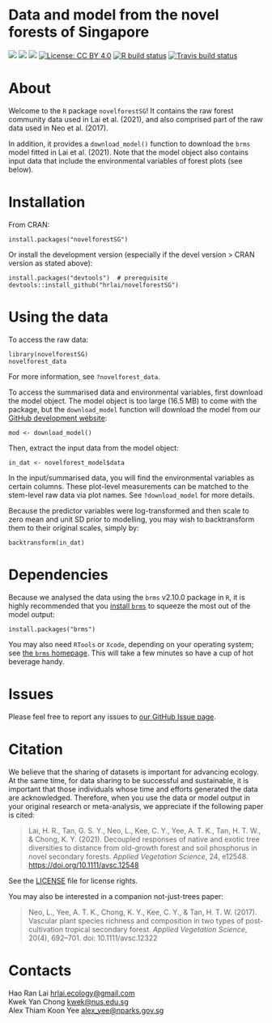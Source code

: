Data and model from the novel forests of Singapore
================

<!-- README.md is generated from README.Rmd. Please edit that file -->
<!-- badges: start -->

[![](https://www.r-pkg.org/badges/version/novelforestSG?color=orange)](https://cran.r-project.org/package=novelforestSG)
[![](https://img.shields.io/badge/devel%20version-1.3.0-orange.svg)](https://github.com/hrlai/novelforestSG)
[![](https://img.shields.io/badge/doi-10.1111/avsc.12548-orange.svg)](https://doi.org/10.1111/avsc.12548)
[![License: CC BY
4.0](https://img.shields.io/badge/license-CC%20BY%204.0-blue.svg)](https://github.com/hrlai/novelforestSG/blob/master/LICENSE.md)
[![R build
status](https://github.com/hrlai/novelforestSG/workflows/R-CMD-check/badge.svg)](https://github.com/hrlai/novelforestSG/actions)
[![Travis build
status](https://travis-ci.com/hrlai/novelforestSG.svg?branch=master)](https://travis-ci.com/hrlai/novelforestSG)
<!-- badges: end -->

# About

Welcome to the `R` package `novelforestSG`! It contains the raw forest
community data used in Lai et al. (2021), and also comprised part of the
raw data used in Neo et al. (2017).

In addition, it provides a `download_model()` function to download the
`brms` model fitted in Lai et al. (2021). Note that the model object
also contains input data that include the environmental variables of
forest plots (see below).

# Installation

From CRAN:

    install.packages("novelforestSG")

Or install the development version (especially if the devel version \>
CRAN version as stated above):

    install.packages("devtools")  # prerequisite
    devtools::install_github("hrlai/novelforestSG")

# Using the data

To access the raw data:

    library(novelforestSG)
    novelforest_data

For more information, see `?novelforest_data`.

To access the summarised data and environmental variables, first
download the model object. The model object is too large (16.5 MB) to
come with the package, but the `download_model` function will download
the model from our [GitHub development
website](https://github.com/hrlai/novelforestSG):

    mod <- download_model()

Then, extract the input data from the model object:

    in_dat <- novelforest_model$data

In the input/summarised data, you will find the environmental variables
as certain columns. These plot-level measurements can be matched to the
stem-level raw data via plot names. See `?download_model` for more
details.

Because the predictor variables were log-transformed and then scale to
zero mean and unit SD prior to modelling, you may wish to backtransform
them to their original scales, simply by:

    backtransform(in_dat)

# Dependencies

Because we analysed the data using the `brms` v2.10.0 package in `R`, it
is highly recommended that you [install
`brms`](https://github.com/paul-buerkner/brms) to squeeze the most out
of the model output:

    install.packages("brms")

You may also need `RTools` or `Xcode`, depending on your operating
system; see [the `brms`
homepage](https://github.com/paul-buerkner/brms#user-content-how-do-i-install-brms).
This will take a few minutes so have a cup of hot beverage handy.

# Issues

Please feel free to report any issues to [our GitHub Issue
page](https://github.com/hrlai/novelforestSG/issues).

# Citation

We believe that the sharing of datasets is important for advancing
ecology. At the same time, for data sharing to be successful and
sustainable, it is important that those individuals whose time and
efforts generated the data are acknowledged. Therefore, when you use the
data or model output in your original research or meta-analysis, we
appreciate if the following paper is cited:

> Lai, H. R., Tan, G. S. Y., Neo, L., Kee, C. Y., Yee, A. T. K., Tan, H.
> T. W., & Chong, K. Y. (2021). Decoupled responses of native and exotic
> tree diversities to distance from old-growth forest and soil
> phosphorus in novel secondary forests. *Applied Vegetation Science*,
> 24, e12548. <https://doi.org/10.1111/avsc.12548>

See the
[LICENSE](https://github.com/hrlai/novelforestSG/blob/master/LICENSE.md)
file for license rights.

You may also be interested in a companion not-just-trees paper:

> Neo, L., Yee, A. T. K., Chong, K. Y., Kee, C. Y., & Tan, H. T. W.
> (2017). Vascular plant species richness and composition in two types
> of post-cultivation tropical secondary forest. *Applied Vegetation
> Science*, 20(4), 692–701. doi: 10.1111/avsc.12322

# Contacts

Hao Ran Lai <hrlai.ecology@gmail.com>  
Kwek Yan Chong <kwek@nus.edu.sg>  
Alex Thiam Koon Yee <alex_yee@nparks.gov.sg>
